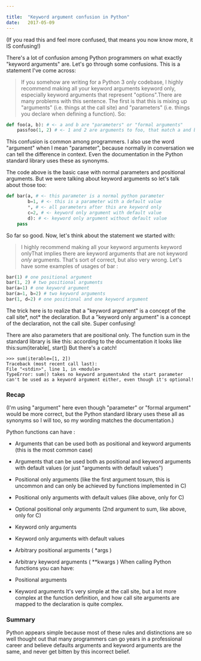 ```yaml
---

title:	"Keyword argument confusion in Python"
date:	2017-05-09
---
```


(If you read this and feel more confused, that means you now know more, it IS confusing!)

There's a lot of confusion among Python programmers on what exactly "keyword arguments" are. Let's go through some confusions. This is a statement I've come across:


> If you somehow are writing for a Python 3 only codebase, I highly recommend making all your keyword arguments keyword only, especially keyword arguments that represent "options".There are many problems with this sentence. The first is that this is mixing up "arguments" (i.e. things at the call site) and "parameters" (i.e. things you declare when defining a function). So:

```python
def foo(a, b): # <- a and b are "parameters" or "formal arguments"  
    passfoo(1, 2) # <- 1 and 2 are arguments to foo, that match a and b
```

This confusion is common among programmers. I also use the word "argument" when I mean "parameter", because normally in conversation we can tell the difference in context. Even the documentation in the Python standard library uses these as synonyms.

The code above is the basic case with normal parameters and positional arguments. But we were talking about keyword arguments so let's talk about those too:

```python
def bar(a, # <- this parameter is a normal python parameter  
        b=1, # <- this is a parameter with a default value  
        *, # <- all parameters after this are keyword only  
        c=2, # <- keyword only argument with default value  
        d): # <- keyword only argument without default value  
    pass
```
So far so good. Now, let's think about the statement we started with:


> I highly recommend making all your keyword arguments keyword onlyThat implies there are keyword arguments that are not keyword *only* arguments. That's sort of correct, but also very wrong. Let's have some examples of usages of bar :

```python
bar(1) # one positional argument  
bar(1, 2) # two positional arguments  
bar(a=1) # one keyword argument  
bar(a=1, b=2) # two keyword arguments  
bar(1, d=2) # one positional and one keyword argument
```
The trick here is to realize that a "keyword argument" is a concept of the call site*, not* the declaration. But a "keyword only argument" is a concept of the declaration, not the call site. Super confusing!

There are also parameters that are positional only. The function sum in the standard library is like this: according to the documentation it looks like this:sum(iterable[, start]) But there's a catch!

```
>>> sum(iterable=[1, 2])  
Traceback (most recent call last):  
File "<stdin>", line 1, in <module>  
TypeError: sum() takes no keyword argumentsAnd the start parameter can't be used as a keyword argument either, even though it's optional!
```

### Recap

(I'm using "argument" here even though "parameter" or "formal argument" would be more correct, but the Python standard library uses these all as synonyms so I will too, so my wording matches the documentation.)

Python functions can have :

* Arguments that can be used both as positional and keyword arguments (this is the most common case)
* Arguments that can be used both as positional and keyword arguments with default values (or just "arguments with default values")
* Positional only arguments (like the first argument tosum, this is uncommon and can only be achieved by functions implemented in C)
* Positional only arguments with default values (like above, only for C)
* Optional positional only arguments (2nd argument to sum, like above, only for C)
* Keyword only arguments
* Keyword only arguments with default values
* Arbitrary positional arguments ( *args )
* Arbitrary keyword arguments ( **kwargs )
When calling Python functions you can have:

* Positional arguments
* Keyword arguments
It's very simple at the call site, but a lot more complex at the function definition, and how call site arguments are mapped to the declaration is quite complex.

### Summary

Python appears simple because most of these rules and distinctions are so well thought out that many programmers can go years in a professional career and believe defaults arguments and keyword arguments are the same, and never get bitten by this incorrect belief.

